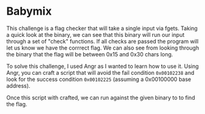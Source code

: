# Babymix

This challenge is a flag checker that will take a single input via fgets.
Taking a quick look at the binary, we can see that this binary will run our input through a set of "check" functions.
If all checks are passed the program will let us know we have the corrrect flag. 
We can also see from looking through the binary that the flag will be between 0x15 and 0x30 chars long.

To solve this challenge, I used Angr as I wanted to learn how to use it.  Using Angr, you can craft a script that will 
avoid the fail condition `0x00102238` and look for the success condition `0x00102225` 
(assuming a 0x00100000 base address).

Once this script with crafted, we can run against the given binary to to find the flag.
